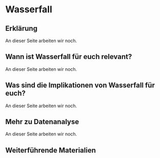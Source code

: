 # Wasserfall
## Erklärung
An dieser Seite arbeiten wir noch.

## Wann ist Wasserfall für euch relevant?
An dieser Seite arbeiten wir noch.

## Was sind die Implikationen von Wasserfall für euch? 
An dieser Seite arbeiten wir noch.

## Mehr zu Datenanalyse   
An dieser Seite arbeiten wir noch.

## Weiterführende Materialien

